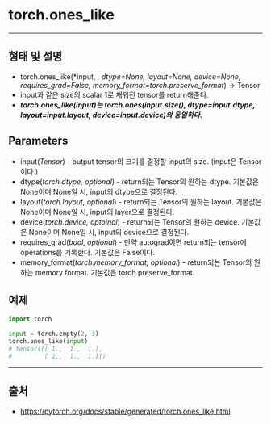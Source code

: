 # torch.ones_like #
--------
## 형태 및 설명 ##
* torch.ones_like(*input, *, dtype=None, layout=None, device=None, requires_grad=False, memory_format=torch.preserve_format*) → Tensor
* input과 같은 size의 scalar 1로 채워진 tensor를 return해준다.
* ***torch.ones_like(input)는 torch.ones(input.size(), dtype=input.dtype, layout=input.layout, device=input.device)와 동일하다.***
>
## Parameters ##
* input(*Tensor*) - output tensor의 크기를 결정할 input의 size. (input은 Tensor이다.)
* dtype(*torch.dtype, optional*) - return되는 Tensor의 원하는 dtype. 기본값은 None이며 None일 시, input의 dtype으로 결정된다.
* layout(*torch.layout, optional*) - return되는 Tensor의 원하는 layout. 기본값은 None이며 None일 시, input의 layer으로 결정된다.
* device(*torch.device, optoinal*) - return되는 Tensor의 원하는 device. 기본값은 None이며 None일 시, input의 device으로 결정된다.
* requires_grad(*bool, optional*) - 만약 autograd이면 return되는 tensor에 operations를 기록한다. 기본값은 False이다.
* memory_format(*torch.memory_format, optional*) - return되는 Tensor의 원하는 memory format. 기본값은 torch.preserve_format.
>
## 예제 ##
```python
import torch

input = torch.empty(2, 3)
torch.ones_like(input)
# tensor([[ 1.,  1.,  1.],
#         [ 1.,  1.,  1.]])
```
--------------
## 출처 ##
* <https://pytorch.org/docs/stable/generated/torch.ones_like.html>